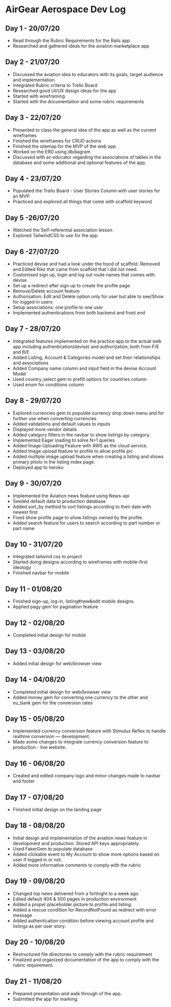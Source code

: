 # AirGear Aerospace Dev Log

## Day 1 - 20/07/20

-   Read through the Rubric Requirements for the Rails app
-   Researched and gathered ideas for the aviation marketplace app

## Day 2 - 21/07/20

-   Discussed the aviation idea to educators with its goals, target audience and implementation.
-   Integrated Rubric criteria to Trello Board
-   Researched good UI/UX design ideas for the app
-   Started with wireframing
-   Started with the documentation and some rubric requirements

## Day 3 - 22/07/20

-   Presented to class the general idea of the app as well as the current wireframes
-   Finished the wireframes for CRUD actions
-   Finished the sitemap for the MVP of the web app
-   Worked on the ERD using dbdiagram
-   Discussed with an educator regarding the associations of tables in the database and some additional and optional features of the app.

## Day 4 - 23/07/20

-   Populated the Trello Board - User Stories Column with user stories for an MVP.
-   Practiced and explored all things that come with scaffold keyword

## Day 5 -26/07/20

-   Watched the Self-referential association lesson
-   Explored TailwindCSS to use for the app

## Day 6 -27/07/20

-   Practiced devise and had a look under the hood of scaffold. Removed and Edited files that came from scaffold that I did not need.
-   Customised sign up, login and log out route names that comes with devise
-   Set up a redirect after sign up to create the profile page
-   Remove/Delete account feature
-   Authorisation: Edit and Delete option only for user but able to see/Show for logged in users
-   Setup associations: one profile to one user
-   Implemented authentications from both backend and front end

## Day 7 - 28/07/20

-   Integrated features implemented on the practice app to the actual web app including authentication(devise) and authorization; both from F/E and B/E
-   Added Listing, Account & Categories model and set their relationships and associations
-   Added Company name column and input field in the devise Account Model
-   Used country_select gem to prefill options for countries column
-   Used enum for conditions column

## Day 8 - 29/07/20

-   Explored currencies gem to populate currency drop down menu and for further use when converting currencies
-   Added validations and default values to inputs
-   Displayed more vendor details
-   Added category filters in the navbar to show listings by category.
-   Implemented Eager loading to solve N+1 queries
-   Added Image Uploading Feature with AWS as the cloud service.
-   Added Image upload feature to profile to allow profile pic
-   Added multiple image upload feature when creating a listing and shows primary photo in the listing index page.
-   Deployed app to heroku

## Day 9 - 30/07/20

-   Implemented the Aviation news feature using News-api
-   Seeded default data to production database
-   Added sort_by method to sort listings according to their date with newest first
-   Fixed show profile page to show listings owned by the profile.
-   Added search feature for users to search according to part number or part name

## Day 10 - 31/07/20

-   Integrated tailwind css to project
-   Started doing designs according to wireframes with mobile-first ideology
-   Finished navbar for mobile

## Day 11 - 01/08/20

-   Finished sign-up, log-in, listing#new&edit mobile designs.
-   Applied pagy gem for pagination feature

## Day 12 - 02/08/20

-   Completed initial design for mobile

## Day 13 - 03/08/20

-   Added initial design for web/browser view

## Day 14 - 04/08/20

-   Completed initial design for web/browser view
-   Added money gem for converting one currency to the other and eu_bank gem for the conversion rates

## Day 15 - 05/08/20

-   Implemented currency conversion feature with Stimulus Reflex to handle realtime conversion — development.
-   Made some changes to integrate currency conversion feature to production - live website.

## Day 16 - 06/08/20

-   Created and edited company logo and minor changes made to navbar and footer

## Day 17 - 07/08/20

-   Finished initial design on the landing page

## Day 18 - 08/08/20

-   Initial design and implementation of the aviation news feature in development and production. Stored API keys appropriately.
-   Used FakerGem to populate database
-   Added clickable event to My Account to show more options based on user if logged in or not.
-   Added more informative comments to comply with the rubric

## Day 19 - 09/08/20

-   Changed top news delivered from a fortnight to a week ago.
-   Edited default 404 & 500 pages in production environment
-   Added a proper placeholder picture to profile and listing.
-   Added a rescue condition for RecordNotFound as redirect with error message
-   Added authentication condition before viewing account profile and listings as per user story.

## Day 20 - 10/08/20

-   Restructured file directories to comply with the rubric requirement
-   Finalized and organized documentation of the app to comply with the rubric requirement.

## Day 21 - 11/08/20

-   Prepared presentation and walk through of the app.
-   Submitted the app for marking.
